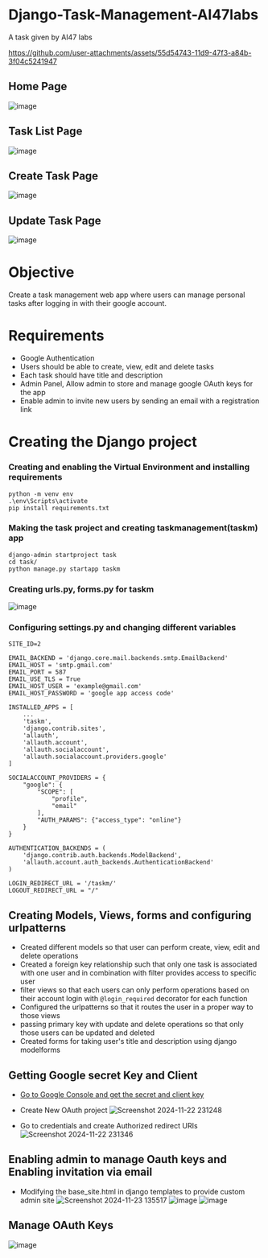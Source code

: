 # Django-Task-Management-AI47labs
A task given by AI47 labs

https://github.com/user-attachments/assets/55d54743-11d9-47f3-a84b-3f04c5241947



## Home Page
![image](https://github.com/user-attachments/assets/13f1ee61-ef16-4c17-9a9f-8ea03fb702f0)

## Task List Page
![image](https://github.com/user-attachments/assets/f7edcadf-1afb-4824-8ac6-238183214442)

## Create Task Page
![image](https://github.com/user-attachments/assets/f6a98e9c-edc2-4872-93b4-9ec249911dd1)

## Update Task Page
![image](https://github.com/user-attachments/assets/041140fe-dd50-4584-b380-472dc07d1310)

# Objective
Create a task management web app where users can manage personal tasks after logging in with their google account.

# Requirements
- Google Authentication
- Users should be able to create, view, edit and delete tasks
- Each task should have title and description
- Admin Panel, Allow admin to store and manage google OAuth keys for the app
- Enable admin to invite new users by sending an email with a registration link

# Creating the Django project
### Creating and enabling the Virtual Environment and installing requirements
```
python -m venv env
.\env\Scripts\activate
pip install requirements.txt
```
### Making the task project and creating taskmanagement(taskm) app
```
django-admin startproject task
cd task/
python manage.py startapp taskm 
```
### Creating urls.py, forms.py for taskm
![image](https://github.com/user-attachments/assets/5b921869-f7eb-410b-8688-f18d30a1edd9)

### Configuring settings.py and changing different variables
```
SITE_ID=2

EMAIL_BACKEND = 'django.core.mail.backends.smtp.EmailBackend'
EMAIL_HOST = 'smtp.gmail.com' 
EMAIL_PORT = 587 
EMAIL_USE_TLS = True 
EMAIL_HOST_USER = 'example@gmail.com' 
EMAIL_HOST_PASSWORD = 'google app access code'

INSTALLED_APPS = [
    ...
    'taskm',
    'django.contrib.sites',
    'allauth',
    'allauth.account',
    'allauth.socialaccount',
    'allauth.socialaccount.providers.google'
]

SOCIALACCOUNT_PROVIDERS = {
    "google": {
        "SCOPE": [
            "profile", 
            "email"
        ],
        "AUTH_PARAMS": {"access_type": "online"}
    }
}

AUTHENTICATION_BACKENDS = (
    'django.contrib.auth.backends.ModelBackend',
    'allauth.account.auth_backends.AuthenticationBackend'
)
 
LOGIN_REDIRECT_URL = '/taskm/'
LOGOUT_REDIRECT_URL = "/"
```

## Creating Models, Views, forms and configuring urlpatterns
- Created different models so that user can perform create, view, edit and delete operations
- Created a foreign key relationship such that only one task is associated with one user and in combination with filter provides access to specific user
- filter views so that each users can only perform operations based on their account login with ```@login_required``` decorator for each function
- Configured the urlpatterns so that it routes the user in a proper way to those views
- passing primary key with update and delete operations so that only those users can be updated and deleted
- Created forms for taking user's title and description using django modelforms

## Getting Google secret Key and Client
- [Go to Google Console and get the secret and client key](https://console.cloud.google.com/apis/credentials/oauthclient)
- Create New OAuth project
![Screenshot 2024-11-22 231248](https://github.com/user-attachments/assets/9f24a07b-80e0-4d51-b141-32a5800a7847)

- Go to credentials and create Authorized redirect URIs
![Screenshot 2024-11-22 231346](https://github.com/user-attachments/assets/88841332-c632-4b6a-87d3-decc307c8952)

## Enabling admin to manage Oauth keys and Enabling invitation via email
- Modifying the base_site.html in django templates to provide custom admin site
![Screenshot 2024-11-23 135517](https://github.com/user-attachments/assets/bfc49a67-c167-408b-9fd7-92008dfcb312)
![image](https://github.com/user-attachments/assets/e0a02618-502d-4c43-8d01-cfef87849f67)
![image](https://github.com/user-attachments/assets/b2f3d1ef-3170-4891-8809-fccae3459592)

## Manage OAuth Keys
![image](https://github.com/user-attachments/assets/2a064fa3-5b35-40cd-ba5e-a6ef1c2dc53f)








